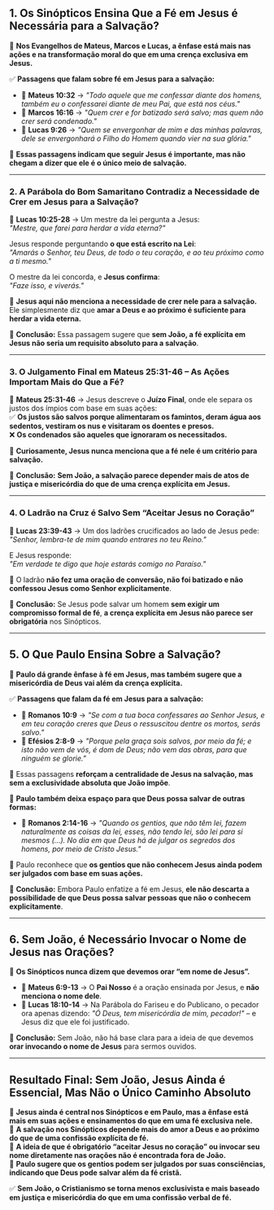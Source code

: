 ## **1. Os Sinópticos Ensina Que a Fé em Jesus é Necessária para a Salvação?**  

📌 **Nos Evangelhos de Mateus, Marcos e Lucas, a ênfase está mais nas ações e na transformação moral do que em uma crença exclusiva em Jesus.**  

✅ **Passagens que falam sobre fé em Jesus para a salvação:**  
- 📖 **Mateus 10:32** → *"Todo aquele que me confessar diante dos homens, também eu o confessarei diante de meu Pai, que está nos céus."*  
- 📖 **Marcos 16:16** → *"Quem crer e for batizado será salvo; mas quem não crer será condenado."*  
- 📖 **Lucas 9:26** → *"Quem se envergonhar de mim e das minhas palavras, dele se envergonhará o Filho do Homem quando vier na sua glória."*  

🔹 **Essas passagens indicam que seguir Jesus é importante, mas não chegam a dizer que ele é o único meio de salvação.**  

---

### **2. A Parábola do Bom Samaritano Contradiz a Necessidade de Crer em Jesus para a Salvação?**  

📖 **Lucas 10:25-28** → Um mestre da lei pergunta a Jesus:  
*"Mestre, que farei para herdar a vida eterna?"*  

Jesus responde perguntando **o que está escrito na Lei**:  
*"Amarás o Senhor, teu Deus, de todo o teu coração, e ao teu próximo como a ti mesmo."*  

O mestre da lei concorda, e **Jesus confirma**:  
*"Faze isso, e viverás."*  

🔹 **Jesus aqui não menciona a necessidade de crer nele para a salvação.** Ele simplesmente diz que **amar a Deus e ao próximo é suficiente para herdar a vida eterna.**  

🔴 **Conclusão:** Essa passagem sugere que **sem João, a fé explícita em Jesus não seria um requisito absoluto para a salvação**.  

---

### **3. O Julgamento Final em Mateus 25:31-46 – As Ações Importam Mais do Que a Fé?**  

📖 **Mateus 25:31-46** → Jesus descreve o **Juízo Final**, onde ele separa os justos dos ímpios com base em suas ações:  
✅ **Os justos são salvos porque alimentaram os famintos, deram água aos sedentos, vestiram os nus e visitaram os doentes e presos.**  
❌ **Os condenados são aqueles que ignoraram os necessitados.**  

🔹 **Curiosamente, Jesus nunca menciona que a fé nele é um critério para salvação.**  

🔴 **Conclusão:** **Sem João, a salvação parece depender mais de atos de justiça e misericórdia do que de uma crença explícita em Jesus.**  

---

### **4. O Ladrão na Cruz é Salvo Sem “Aceitar Jesus no Coração”**  

📖 **Lucas 23:39-43** → Um dos ladrões crucificados ao lado de Jesus pede:  
*"Senhor, lembra-te de mim quando entrares no teu Reino."*  

E Jesus responde:  
*"Em verdade te digo que hoje estarás comigo no Paraíso."*  

🔹 O ladrão **não fez uma oração de conversão, não foi batizado e não confessou Jesus como Senhor explicitamente**.  

🔴 **Conclusão:** Se Jesus pode salvar um homem **sem exigir um compromisso formal de fé**, **a crença explícita em Jesus não parece ser obrigatória** nos Sinópticos.  

---

## **5. O Que Paulo Ensina Sobre a Salvação?**  

📌 **Paulo dá grande ênfase à fé em Jesus, mas também sugere que a misericórdia de Deus vai além da crença explícita.**  

✅ **Passagens que falam da fé em Jesus para a salvação:**  
- 📖 **Romanos 10:9** → *"Se com a tua boca confessares ao Senhor Jesus, e em teu coração creres que Deus o ressuscitou dentre os mortos, serás salvo."*  
- 📖 **Efésios 2:8-9** → *"Porque pela graça sois salvos, por meio da fé; e isto não vem de vós, é dom de Deus; não vem das obras, para que ninguém se glorie."*  

🔹 Essas passagens **reforçam a centralidade de Jesus na salvação, mas sem a exclusividade absoluta que João impõe**.  

📌 **Paulo também deixa espaço para que Deus possa salvar de outras formas:**  
- 📖 **Romanos 2:14-16** → *"Quando os gentios, que não têm lei, fazem naturalmente as coisas da lei, esses, não tendo lei, são lei para si mesmos (...). No dia em que Deus há de julgar os segredos dos homens, por meio de Cristo Jesus."*  

🔹 Paulo reconhece que **os gentios que não conhecem Jesus ainda podem ser julgados com base em suas ações.**  

🔴 **Conclusão:** Embora Paulo enfatize a fé em Jesus, **ele não descarta a possibilidade de que Deus possa salvar pessoas que não o conhecem explicitamente**.  

---

## **6. Sem João, é Necessário Invocar o Nome de Jesus nas Orações?**  

📌 **Os Sinópticos nunca dizem que devemos orar “em nome de Jesus”.**  

- 📖 **Mateus 6:9-13** → O **Pai Nosso** é a oração ensinada por Jesus, e **não menciona o nome dele**.  
- 📖 **Lucas 18:10-14** → Na Parábola do Fariseu e do Publicano, o pecador ora apenas dizendo: *"Ó Deus, tem misericórdia de mim, pecador!"* – e Jesus diz que ele foi justificado.  

🔴 **Conclusão:** Sem João, não há base clara para a ideia de que devemos **orar invocando o nome de Jesus** para sermos ouvidos.  

---

## **Resultado Final: Sem João, Jesus Ainda é Essencial, Mas Não o Único Caminho Absoluto**  

🔹 **Jesus ainda é central nos Sinópticos e em Paulo, mas a ênfase está mais em suas ações e ensinamentos do que em uma fé exclusiva nele.**  
🔹 **A salvação nos Sinópticos depende mais do amor a Deus e ao próximo do que de uma confissão explícita de fé.**  
🔹 **A ideia de que é obrigatório “aceitar Jesus no coração” ou invocar seu nome diretamente nas orações não é encontrada fora de João.**  
🔹 **Paulo sugere que os gentios podem ser julgados por suas consciências, indicando que Deus pode salvar além da fé cristã.**  

✅ **Sem João, o Cristianismo se torna menos exclusivista e mais baseado em justiça e misericórdia do que em uma confissão verbal de fé.**  

